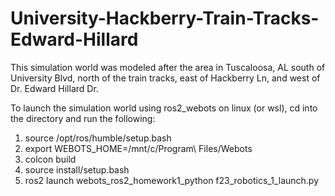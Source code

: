 # University-Hackberry-Train-Tracks-Edward-Hillard

This simulation world was modeled after the area in Tuscaloosa, AL south of University Blvd, north of the train tracks, east of Hackberry Ln, and west of Dr. Edward Hillard Dr.

To launch the simulation world using ros2_webots on linux (or wsl), cd into the directory and run the following:
  1. source /opt/ros/humble/setup.bash
  2. export WEBOTS_HOME=/mnt/c/Program\ Files/Webots
  3. colcon build
  4. source install/setup.bash
  5. ros2 launch webots_ros2_homework1_python f23_robotics_1_launch.py
